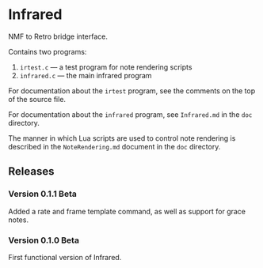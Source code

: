# Infrared

NMF to Retro bridge interface.

Contains two programs:

1. `irtest.c` &mdash; a test program for note rendering scripts
2. `infrared.c` &mdash; the main infrared program

For documentation about the `irtest` program, see the comments on the top of the source file.

For documentation about the `infrared` program, see `Infrared.md` in the `doc` directory.

The manner in which Lua scripts are used to control note rendering is described in the `NoteRendering.md` document in the `doc` directory.

## Releases

### Version 0.1.1 Beta

Added a rate and frame template command, as well as support for grace notes.

### Version 0.1.0 Beta

First functional version of Infrared.
